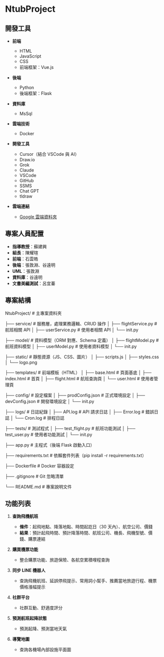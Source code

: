 # NtubProject

## 開發工具

- **前端**
  - HTML
  - JavaScript
  - CSS
  - 前端框架：Vue.js

- **後端**
  - Python
  - 後端框架：Flask

- **資料庫**
  - MsSql

- **雲端技術**
  - Docker

- **開發工具**
  - Cursor（結合 VSCode 與 AI）
  - Draw.io
  - Grok
  - Claude
  - VSCode
  - GitHub
  - SSMS
  - Chat GPT
  - tldraw

- **雲端連結**
  - [Google 雲端資料夾](https://drive.google.com/drive/folders/1k5p5hC4MCu_xeJLsrQyI8iBgA4fo_7O5?usp=sharing)

## 專案人員配置

- **指導教授**：蘇建興
- **組長**：陳耀瑄
- **前端**：石雲皓
- **後端**：張敦淵、谷遠明
- **UML**：張敦淵
- **資料庫**：谷遠明
- **文書美編測試**：呂宜蓁

## 專案結構
NtubProject/ # 主專案資料夾

├── service/ # 服務層，處理業務邏輯、CRUD 操作
│ ├── flightService.py # 航班相關 API
│ ├── userService.py # 使用者相關 API
│ └── init.py

├── model/ # 資料模型（ORM 對應、Schema 定義）
│ ├── flightModel.py # 航班資料模型
│ ├── userModel.py # 使用者資料模型
│ └── init.py

├── static/ # 靜態資源（JS、CSS、圖片）
│ ├── scripts.js
│ ├── styles.css
│ └── logo.png

├── templates/ # 前端模板（HTML）
│ ├── base.html # 頁面基底
│ ├── index.html # 首頁
│ ├── flight.html # 航班查詢頁
│ └── user.html # 使用者管理頁

├── config/ # 設定檔案
│ ├── prodConfig.json # 正式環境設定
│ ├── devConfig.json # 開發環境設定
│ └── init.py

├── logs/ # 日誌紀錄
│ ├── API.log # API 請求日誌
│ ├── Error.log # 錯誤日誌
│ └── Cron.log # 排程日誌

├── tests/ # 測試程式
│ ├── test_flight.py # 航班功能測試
│ ├── test_user.py # 使用者功能測試
│ └── init.py

├── app.py # 主程式（後端 Flask 啟動入口）

├── requirements.txt # 依賴套件列表（pip install -r requirements.txt）

├── Dockerfile # Docker 容器設定

├── .gitignore # Git 忽略清單

└── README.md # 專案說明文件

## 功能列表

1. **查詢飛機航班**
   - **條件**：起飛地點、降落地點、時間起訖日（30 天內）、航空公司、價錢
   - **結果**：預計起飛時間、預計降落時間、航班公司、機長、飛機型號、價錢、購票連結

2. **購買機票功能**
   - 整合購票功能、旅遊保險、各航空累積哩程查詢

3. **同步 LINE 機器人**
   - 查詢飛機航班、延誤停飛提示、常用詞小幫手、推薦當地旅遊行程、機票價格漲幅提示

4. **社群平台**
   - 社群互動、舒適度評分

5. **預測航班起降狀態**
   - 預測起降、預測當地天氣

6. **導覽地圖**
   - 查詢各機場內部設施平面圖



